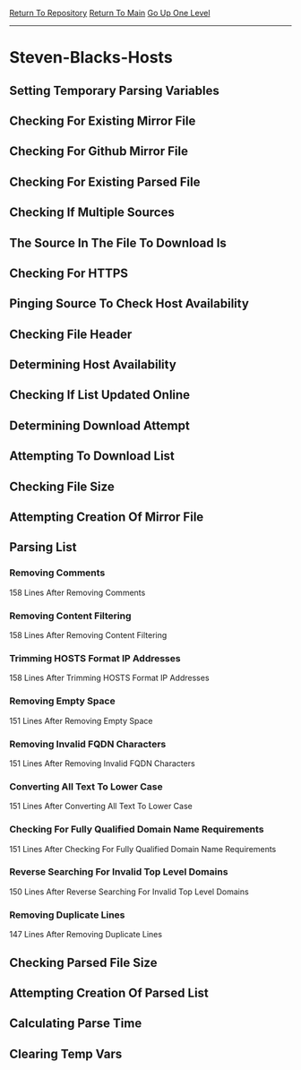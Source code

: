 [Return To Repository](https://github.com/deathbybandaid/piholeparser/)
[Return To Main](https://github.com/deathbybandaid/piholeparser/blob/master/RecentRunLogs/Mainlog.md)
[Go Up One Level](https://github.com/deathbybandaid/piholeparser/blob/master/RecentRunLogs/TopLevelScripts/30-Processing-Blacklists.md)
____________________________________
# Steven-Blacks-Hosts
## Setting Temporary Parsing Variables
## Checking For Existing Mirror File
## Checking For Github Mirror File
## Checking For Existing Parsed File
## Checking If Multiple Sources
## The Source In The File To Download Is
## Checking For HTTPS
## Pinging Source To Check Host Availability
## Checking File Header
## Determining Host Availability
## Checking If List Updated Online
## Determining Download Attempt
## Attempting To Download List
## Checking File Size
## Attempting Creation Of Mirror File
## Parsing List
### Removing Comments
158 Lines After Removing Comments
### Removing Content Filtering
158 Lines After Removing Content Filtering
### Trimming HOSTS Format IP Addresses
158 Lines After Trimming HOSTS Format IP Addresses
### Removing Empty Space
151 Lines After Removing Empty Space
### Removing Invalid FQDN Characters
151 Lines After Removing Invalid FQDN Characters
### Converting All Text To Lower Case
151 Lines After Converting All Text To Lower Case
### Checking For Fully Qualified Domain Name Requirements
151 Lines After Checking For Fully Qualified Domain Name Requirements
### Reverse Searching For Invalid Top Level Domains
150 Lines After Reverse Searching For Invalid Top Level Domains
### Removing Duplicate Lines
147 Lines After Removing Duplicate Lines
## Checking Parsed File Size
## Attempting Creation Of Parsed List
## Calculating Parse Time
## Clearing Temp Vars
